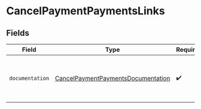 # CancelPaymentPaymentsLinks


## Fields

| Field                                                                                           | Type                                                                                            | Required                                                                                        | Description                                                                                     |
| ----------------------------------------------------------------------------------------------- | ----------------------------------------------------------------------------------------------- | ----------------------------------------------------------------------------------------------- | ----------------------------------------------------------------------------------------------- |
| `documentation`                                                                                 | [CancelPaymentPaymentsDocumentation](../../models/errors/CancelPaymentPaymentsDocumentation.md) | :heavy_check_mark:                                                                              | The URL to the generic Mollie API error handling guide.                                         |
